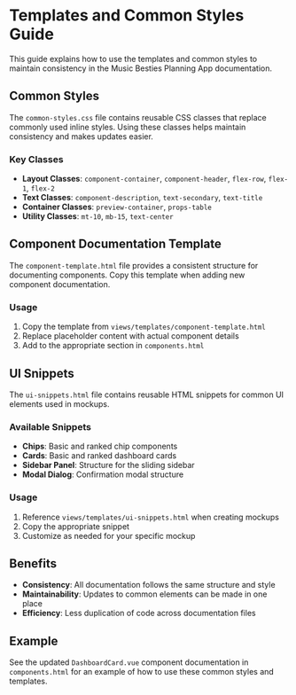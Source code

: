 # Templates and Common Styles Guide

This guide explains how to use the templates and common styles to maintain consistency in the Music Besties Planning App documentation.

## Common Styles

The `common-styles.css` file contains reusable CSS classes that replace commonly used inline styles. Using these classes helps maintain consistency and makes updates easier.

### Key Classes

- **Layout Classes**: `component-container`, `component-header`, `flex-row`, `flex-1`, `flex-2`
- **Text Classes**: `component-description`, `text-secondary`, `text-title`
- **Container Classes**: `preview-container`, `props-table`
- **Utility Classes**: `mt-10`, `mb-15`, `text-center`

## Component Documentation Template

The `component-template.html` file provides a consistent structure for documenting components. Copy this template when adding new component documentation.

### Usage

1. Copy the template from `views/templates/component-template.html`
2. Replace placeholder content with actual component details
3. Add to the appropriate section in `components.html`

## UI Snippets

The `ui-snippets.html` file contains reusable HTML snippets for common UI elements used in mockups.

### Available Snippets

- **Chips**: Basic and ranked chip components
- **Cards**: Basic and ranked dashboard cards
- **Sidebar Panel**: Structure for the sliding sidebar
- **Modal Dialog**: Confirmation modal structure

### Usage

1. Reference `views/templates/ui-snippets.html` when creating mockups
2. Copy the appropriate snippet
3. Customize as needed for your specific mockup

## Benefits

- **Consistency**: All documentation follows the same structure and style
- **Maintainability**: Updates to common elements can be made in one place
- **Efficiency**: Less duplication of code across documentation files

## Example

See the updated `DashboardCard.vue` component documentation in `components.html` for an example of how to use these common styles and templates.
